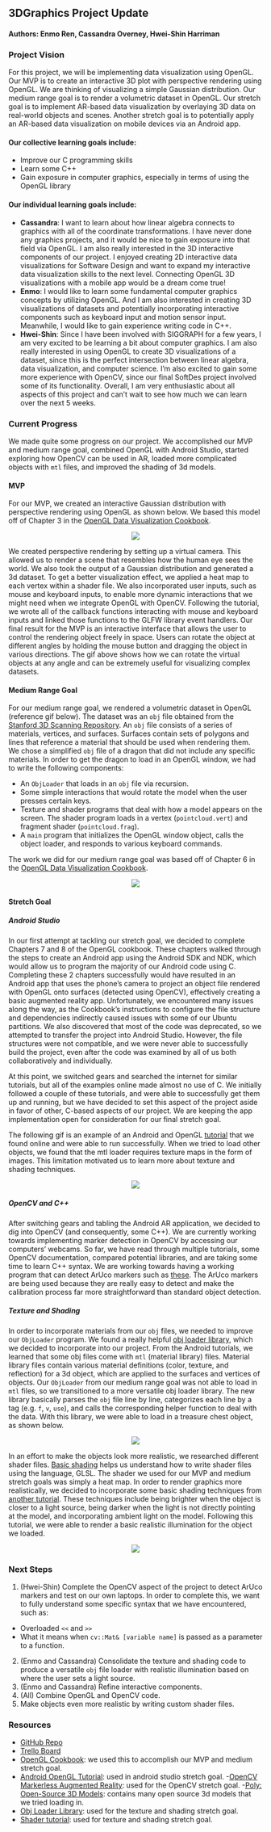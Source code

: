 ## 3DGraphics Project Update
#### Authors: Enmo Ren, Cassandra Overney, Hwei-Shin Harriman

### Project Vision
For this project, we will be implementing data visualization using OpenGL. Our MVP is to create an interactive 3D plot with perspective rendering using OpenGL. We are thinking of visualizing a simple Gaussian distribution. Our medium range goal is to render a volumetric dataset in OpenGL. Our stretch goal is to implement AR-based data visualization by overlaying 3D data on real-world objects and scenes. Another stretch goal is to potentially apply an AR-based data visualization on mobile devices via an Android app.
#### Our collective learning goals include:
- Improve our C programming skills
- Learn some C++
- Gain exposure in computer graphics, especially in terms of using the OpenGL library
#### Our individual learning goals include:
- **Cassandra**: I want to learn about how linear algebra connects to graphics with all of the coordinate transformations. I have never done any graphics projects, and it would be nice to gain exposure into that field via OpenGL. I am also really interested in the 3D interactive components of our project. I enjoyed creating 2D interactive data visualizations for Software Design and want to expand my interactive data visualization skills to the next level. Connecting OpenGL 3D visualizations with a mobile app would be a dream come true!
- **Enmo**: I would like to learn some fundamental computer graphics concepts by utilizing OpenGL. And I am also interested in creating 3D visualizations of datasets and potentially incorporating interactive components such as keyboard input and motion sensor input. Meanwhile, I would like to gain experience writing code in C++.
- **Hwei-Shin**: Since I have been involved with SIGGRAPH for a few years, I am very excited to be learning a bit about computer graphics. I am also really interested in using OpenGL to create 3D visualizations of a dataset, since this is the perfect intersection between linear algebra, data visualization, and computer science. I’m also excited to gain some more experience with OpenCV, since our final SoftDes project involved some of its functionality. Overall, I am very enthusiastic about all aspects of this project and can’t wait to see how much we can learn over the next 5 weeks.

### Current Progress
We made quite some progress on our project. We accomplished our MVP and medium range goal, combined OpenGL with Android Studio, started exploring how OpenCV can be used in AR, loaded more complicated objects with `mtl` files, and improved the shading of 3d models.     

#### MVP
For our MVP, we created an interactive Gaussian distribution with perspective rendering using OpenGL as shown below. We based this model off of Chapter 3 in the [OpenGL Data Visualization Cookbook](https://www.oreilly.com/library/view/opengl-data-visualization/9781782169727/).

<p align="center"> <img src ="https://github.com/Enmoren/SoftSys3DGraphics/blob/master/reports/tutorial3.gif"/> </p>

We created perspective rendering by setting up a virtual camera. This allowed us to render a scene that resembles how the human eye sees the world. We also took the output of a Gaussian distribution and generated a 3d dataset. To get a better visualization effect, we applied a heat map to each vertex within a shader file. We also incorporated user inputs, such as mouse and keyboard inputs, to enable more dynamic interactions that we might need when we integrate OpenGL with OpenCV. Following the tutorial, we wrote all of the callback functions interacting with mouse and keyboard inputs and linked those functions to the GLFW library event handlers. Our final result for the MVP is an interactive interface that allows the user to control the rendering object freely in space. Users can rotate the object at different angles by holding the mouse button and dragging the object in various directions. The gif above shows how we can rotate the virtual objects at any angle and can be extremely useful for visualizing complex datasets.

#### Medium Range Goal
For our medium range goal, we rendered a volumetric dataset in OpenGL (reference gif below). The dataset was an `obj` file obtained from the [Stanford 3D Scanning Repository](http://graphics.stanford.edu/data/3Dscanrep/). An `obj` file consists of a series of materials, vertices, and surfaces. Surfaces contain sets of polygons and lines that reference a material that should be used when rendering them. We chose a simplified `obj` file of a dragon that did not include any specific materials. In order to get the dragon to load in an OpenGL window, we had to write the following components:
-  An `ObjLoader` that loads in an `obj` file via recursion.
-  Some simple interactions that would rotate the model when the user presses certain keys.
-  Texture and shader programs that deal with how a model appears on the screen. The shader program loads in a vertex (`pointcloud.vert`) and fragment shader (`pointcloud.frag`).  
- A `main` program that initializes the OpenGL window object, calls the object loader, and responds to various keyboard commands.

The work we did for our medium range goal was based off of Chapter 6 in the [OpenGL Data Visualization Cookbook](https://www.oreilly.com/library/view/opengl-data-visualization/9781782169727/).      

<p align="center"> <img src ="https://github.com/Enmoren/SoftSys3DGraphics/blob/master/reports/dragon.gif"/> </p>

#### Stretch Goal
##### Android Studio
In our first attempt at tackling our stretch goal, we decided to complete Chapters 7 and 8 of the OpenGL cookbook. These chapters walked through the steps to create an Android app using the Android SDK and NDK, which would allow us to program the majority of our Android code using C. Completing these 2 chapters successfully would have resulted in an Android app that uses the phone’s camera to project an object file rendered with OpenGL onto surfaces (detected using OpenCV), effectively creating a basic augmented reality app. Unfortunately, we encountered many issues along the way, as the Cookbook’s instructions to configure the file structure and dependencies indirectly caused issues with some of our Ubuntu partitions. We also discovered that most of the code was deprecated, so we attempted to transfer the project into Android Studio. However, the file structures were not compatible, and we were never able to successfully build the project, even after the code was examined by all of us both collaboratively and individually.

At this point, we switched gears and searched the internet for similar tutorials, but all of the examples online made almost no use of C. We initially followed a couple of these tutorials, and were able to successfully get them up and running, but we have decided to set this aspect of the project aside in favor of other, C-based aspects of our project. We are keeping the app implementation open for consideration for our final stretch goal.

The following gif is an example of an Android and OpenGL [tutorial](https://github.com/doggycoder/AndroidOpenGLDemo) that we found online and were able to run successfully. When we tried to load other objects, we found that the mtl loader requires texture maps in the form of images. This limitation motivated us to learn more about texture and shading techniques.

<p align="center"> <img src ="https://github.com/Enmoren/SoftSys3DGraphics/blob/master/reports/android.gif"/> </p>

##### OpenCV and C++
After switching gears and tabling the Android AR application, we decided to dig into OpenCV (and consequently, some C++). We are currently working towards implementing marker detection in OpenCV by accessing our computers’ webcams. So far, we have read through multiple tutorials, some OpenCV documentation, compared potential libraries, and are taking some time to learn C++ syntax. We are working towards having a working program that can detect ArUco markers such as [these](https://docs.opencv.org/3.1.0/d5/dae/tutorial_aruco_detection.html). The ArUco markers are being used because they are really easy to detect and make the calibration process far more straightforward than standard object detection.

##### Texture and Shading
In order to incorporate materials from our `obj` files, we needed to improve our `ObjLoader` program. We found a really helpful [obj loader library](https://github.com/rlk/obj), which we decided to incorporate into our project. From the Android tutorials, we learned that some obj files come with `mtl` (material library) files. Material library files contain various material definitions (color, texture, and reflection) for a 3d object, which are applied to the surfaces and vertices of objects. Our `ObjLoader` from our medium range goal was not able to load in `mtl` files, so we transitioned to a more versatile obj loader library. The new library basically parses the `obj` file line by line, categorizes each line by a tag (e.g. `f`, `v`, `use`), and calls the corresponding helper function to deal with the data. With this library, we were able to load in a treasure chest object, as shown below.     

<p align="center"> <img src ="https://github.com/Enmoren/SoftSys3DGraphics/blob/master/reports/chest.gif"/> </p>


In an effort to make the objects look more realistic, we researched different shader files. [Basic shading](https://learnopengl.com/Getting-started/Shaders) helps us understand how to write shader files using the language, GLSL. The shader we used for our MVP and medium stretch goals was simply a heat map. In order to render graphics more realistically, we decided to incorporate some basic shading techniques from [another tutorial](http://www.opengl-tutorial.org/beginners-tutorials/tutorial-8-basic-shading/). These techniques include being brighter when the object is closer to a light source, being darker when the light is not directly pointing at the model, and incorporating ambient light on the model. Following this tutorial, we were able to render a basic realistic illumination for the object we loaded.
<p align="center"> <img src ="https://github.com/Enmoren/SoftSys3DGraphics/blob/master/reports/shader.png"/> </p>

### Next Steps
1. (Hwei-Shin) Complete the OpenCV aspect of the project to detect ArUco markers and test on our own laptops. In order to complete this, we want to fully understand some specific syntax that we have encountered, such as:
  - Overloaded `<<` and `>>`
  - What it means when `cv::Mat& [variable name]` is passed as a parameter to a function.
2. (Enmo and Cassandra) Consolidate the texture and shading code to produce a versatile `obj` file loader with realistic illumination based on where the user sets a light source.
3. (Enmo and Cassandra) Refine interactive components.
4. (All) Combine OpenGL and OpenCV code.
5. Make objects even more realistic by writing custom shader files.

### Resources
- [GitHub Repo](https://github.com/Enmoren/SoftSys3DGraphics)
- [Trello Board](https://trello.com/b/Dw6JxDUr/3dgraphics)
- [OpenGL Cookbook](https://www.oreilly.com/library/view/opengl-data-visualization/9781782169727/): we used this to accomplish our MVP and medium stretch goal.
- [Android OpenGL Tutorial](https://github.com/doggycoder/AndroidOpenGLDemo): used in android studio stretch goal.
-[OpenCV Markerless Augmented Reality](https://medium.com/@ahmetozlu93/marker-less-augmented-reality-by-opencv-and-opengl-531b2af0a130): used for the OpenCV stretch goal.
-[Poly: Open-Source 3D Models](https://poly.google.com/): contains many open source 3d models that we tried loading in.
- [Obj Loader Library](https://github.com/rlk/obj): used for the texture and shading stretch goal.
- [Shader tutorial](http://www.opengl-tutorial.org/): used for texture and shading stretch goal.
